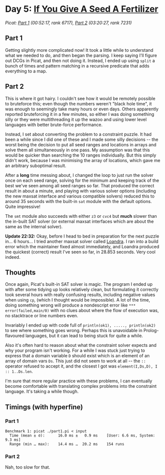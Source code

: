 # Day 5: [If You Give A Seed A Fertilizer](https://adventofcode.com/2023/day/5)
*Picat: [Part 1](https://github.com/DestyNova/advent_of_code_2023/blob/main/5/part1.pi) (00:52:17, rank 6717), [Part 2](https://github.com/DestyNova/advent_of_code_2023/blob/main/5/part2.pi) (03:20:27, rank 7231)*

## Part 1

Getting slightly more complicated now! It took a little while to understand what we needed to do, and then began the parsing. I keep saying I'll figure out DCGs in Picat, and then not doing it. Instead, I ended up using `split` a bunch of times and pattern matching in a recursive predicate that adds everything to a map.

## Part 2

This is where it got hairy. I couldn't see how it would be remotely possible to bruteforce this; even though the numbers weren't "black hole time", it was enough to seemingly take many hours or even days. Others apparently reported bruteforcing it in a few minutes, so either I was doing something silly or they were multithreading it up the wazoo and using lower level languages with better brute-force performance.

Instead, I set about converting the problem to a constraint puzzle. It had been a while since I did one of these and I made some silly decisions -- the worst being the decision to put all seed ranges and locations in arrays and solve them all simultaneously in one pass. My assumption was that this would be quicker than searching the 10 ranges individually. But this simply didn't work, because I was minimising the array of locations, which gave me an arbitrary suboptimal result.

After a **long** time messing about, I changed the loop to just run the solver once on each seed range, solving for the minimum and keeping track of the best we've seen among all seed ranges so far. That produced the correct result in about a minute, and playing with various solver options (including the new maxsat interface and various compatible solvers) reduced this to around 35 seconds with the built-in `sat` module with the default options. Quite impressive!

The `smt` module also succeeds with either `z3` or `cvc4` but **much** slower than the in-built SAT solver (or external maxsat interfaces which are about the same as the internal solver).

**Update 22:32:** Okay, before I head to bed in preparation for the next puzzle in... 6 hours... I tried another maxsat solver called [Loandra](https://github.com/jezberg/loandra). I ran into a build error which the maintainer fixed almost immediately, and Loandra produced the quickest (correct) result I've seen so far, in 28.853 seconds. Very cool indeed.

## Thoughts

Once again, Picat's built-in SAT solver is magic. The program I ended up with after some tidying up looks relatively clean, but formulating it correctly took several hours with really confusing results, including negative values when using `cp`, (which I thought would be impossible). A lot of the time, doing something wrong will produce a nondescript error like `*** error(failed,main/0)` with no clues about where the flow of execution was, no stacktrace or line numbers even.

Invariably I ended up with code full of `println(ok1), ....., println(ok2)` to see where something goes wrong. Perhaps this is unavoidable in Prolog-flavoured languages, but it can lead to being stuck for quite a while.

Also it's often hard to reason about what the constraint solver expects and why your program isn't working. For a while I was stuck just trying to express that a domain variable `D` should exist which is an element of an array of domain vars `Ds`. This just did not seem to work at all -- the `::` operator refused to accept it, and the closest I got was `element(I,Ds,D), I :: 1..Ds.len`.

I'm sure that more regular practice with these problems, I can eventually become comfortable with translating complex problems into the constraint language. It's taking a while though.

## Timings (with hyperfine)

### Part 1

```
Benchmark 1: picat ./part1.pi < input
  Time (mean ± σ):      16.0 ms ±   0.9 ms    [User: 6.6 ms, System: 9.3 ms]
  Range (min … max):    14.4 ms …  20.2 ms    154 runs
```

### Part 2

Nah, too slow for that.
